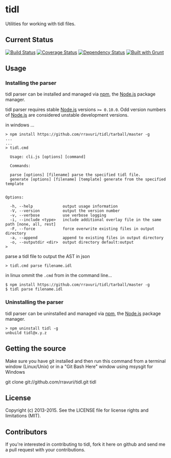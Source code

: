 tidl
====

Utilities for working with tidl files.

Current Status
--------------

[![Build Status](https://travis-ci.org/rravuri/tidl.png?branch=master)](https://travis-ci.org/rravuri/tidl) [![Coverage Status](https://coveralls.io/repos/rravuri/tidl/badge.png)](https://coveralls.io/r/rravuri/tidl) [![Dependency Status](https://gemnasium.com/rravuri/tidl.png)](https://gemnasium.com/rravuri/tidl) [![Built with Grunt](https://cdn.gruntjs.com/builtwith.png)](http://gruntjs.com/)

Usage
-----

### Installing the parser
tidl parser can be installed and managed via [npm](https://npmjs.org/), the [Node.js](http://nodejs.org/) package manager.

tidl parser requires stable [Node.js](http://nodejs.org/) versions `>= 0.10.0`. Odd version numbers of [Node.js](http://nodejs.org/) are considered unstable development versions.


in windows ...
```dos
> npm install https://github.com/rravuri/tidl/tarball/master -g
...
...
> tidl.cmd

  Usage: cli.js [options] [command]

  Commands:

  parse [options] [filename] parse the specified tidl file.
  generate [options] [filename] [template] generate from the specified template


Options:

  -h, --help             output usage information
  -V, --version          output the version number
  -v, --verbose          use verbose logging
  -i, --include <type>   include additional overlay file in the same path [none, all, rest]
  -F, --force            force overwrite existing files in output directory
  -a, --append           append to existing files in output directory
  -o, --outputdir <dir>  output directory default:output
>
```

parse a tidl file to output the AST in json

```
> tidl.cmd parse filename.idl

```


in linux ommit the `.cmd` from in the command line...

```dos
$ npm install https://github.com/rravuri/tidl/tarball/master -g
$ tidl parse filename.idl

```

### Uninstalling the parser
tidl parser can be uninstalled and managed via [npm](https://npmjs.org/), the [Node.js](http://nodejs.org/) package manager.
```dos
> npm uninstall tidl -g
unbuild tidl@x.y.z
```

Getting the source
------------------

Make sure you have git installed and then run this command from a terminal window (Linux/Unix) or in a "Git Bash Here" window using msysgit for Windows

git clone git://github.com/rravuri/tidl.git tidl

License
-------
Copyright (c) 2013-2015. See the LICENSE file for license rights and limitations (MIT).


Contributors
------------
If you're interested in contributing to tidl, fork it here on github and send me a pull request with your contributions.
